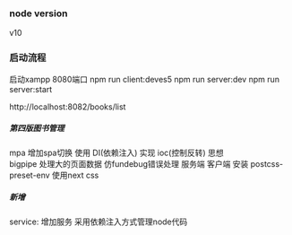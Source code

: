 ### node version
v10

### 启动流程
启动xampp 8080端口
npm run client:deves5
npm run server:dev
npm run server:start

http://localhost:8082/books/list

##### 第四版图书管理
mpa 增加spa切换 
使用 DI(依赖注入) 实现 ioc(控制反转) 思想  
bigpipe 处理大的页面数据
仿fundebug错误处理 服务端 客户端
安装 postcss-preset-env 使用next css

##### 新增
service: 增加服务 采用依赖注入方式管理node代码 